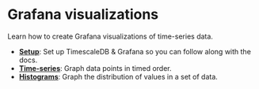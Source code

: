 # Grafana visualizations 
Learn how to create Grafana visualizations of time-series data.

- **[Setup][setup]**: Set up TimescaleDB & Grafana so you can follow along with the docs.
- **[Time-series][time-series]**: Graph data points in timed order.
- **[Histograms][histograms]**: Graph the distribution of values in a set of data.

[setup]: /tutorials/grafana/visualizations/time-series
[time-series]: /tutorials/grafana/visualizations/time-series
[histograms]: /tutorials/grafana/visualizations/histograms